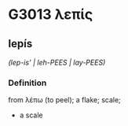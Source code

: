 # G3013 λεπίς

## lepís

_(lep-is' | leh-PEES | lay-PEES)_

### Definition

from λέπω (to peel); a flake; scale; 

- a scale
